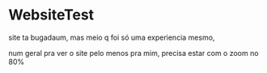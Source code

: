 # WebsiteTest
 
site ta bugadaum, mas meio q foi só uma experiencia mesmo,

num geral pra ver o site pelo menos pra mim, precisa estar com o zoom no 80%
